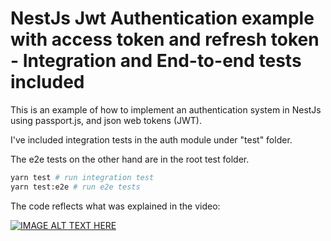 # NestJs Jwt Authentication example with access token and refresh token - Integration and End-to-end tests included

This is an example of how to implement an authentication system in NestJs using passport.js, and json web tokens (JWT).

I've included integration tests in the auth module under "test" folder.

The e2e tests on the other hand are in the root test folder.

```bash
yarn test # run integration test
yarn test:e2e # run e2e tests
```

The code reflects what was explained in the video:

[![IMAGE ALT TEXT HERE](https://img.youtube.com/vi/uAKzFhE3rxU/0.jpg)](https://www.youtube.com/watch?v=uAKzFhE3rxU)
